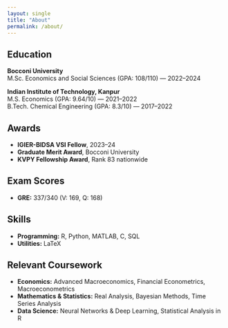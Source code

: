 ```yaml
---
layout: single
title: "About"
permalink: /about/
---
```


## Education
**Bocconi University**  
M.Sc. Economics and Social Sciences (GPA: 108/110) — 2022–2024

**Indian Institute of Technology, Kanpur**  
M.S. Economics (GPA: 9.64/10) — 2021–2022  
B.Tech. Chemical Engineering (GPA: 8.3/10) — 2017–2022

## Awards
- **IGIER-BIDSA VSI Fellow**, 2023–24  
- **Graduate Merit Award**, Bocconi University  
- **KVPY Fellowship Award**, Rank 83 nationwide

## Exam Scores
- **GRE:** 337/340 (V: 169, Q: 168)

## Skills
- **Programming:** R, Python, MATLAB, C, SQL  
- **Utilities:** LaTeX

## Relevant Coursework
- **Economics:** Advanced Macroeconomics, Financial Econometrics, Macroeconometrics  
- **Mathematics & Statistics:** Real Analysis, Bayesian Methods, Time Series Analysis  
- **Data Science:** Neural Networks & Deep Learning, Statistical Analysis in R
